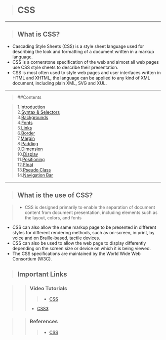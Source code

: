 
># CSS 

----

>## What is CSS? 

-  Cascading Style Sheets (CSS) is a style sheet language used for describing the look and formatting of a document written in a markup language. 
-  CSS is a cornerstone specification of the web and almost all web pages use CSS style sheets to describe their presentation.
-  CSS is most often used to style web pages and user interfaces written in HTML and XHTML, the language can be applied to any kind of XML document, including plain XML, SVG and XUL. 

----

>##Contents

>1.[Introduction](http://www.w3schools.com/css/css_intro.asp)<br>
2.[Syntax & Selectors](http://www.w3schools.com/css/css_syntax.asp)<br>
3.[Backgrounds](http://www.w3schools.com/css/css_background.asp)<br>
4.[Fonts](http://www.w3schools.com/css/css_font.asp)<br>
5.[Links](http://www.w3schools.com/css/css_link.asp)<br>
6.[Border](http://www.w3schools.com/css/css_border.asp)<br>
7.[Margin](http://www.w3schools.com/css/css_margin.asp)<br>
8.[Padding](http://www.w3schools.com/css/css_padding.asp)<br>
9.[Dimension](http://www.w3schools.com/css/css_dimension.asp)<br>
10.[Display](http://www.w3schools.com/css/css_display_visibility.asp)<br>
11.[Positioning](http://www.w3schools.com/css/css_positioning.asp)<br>
12.[Float](http://www.w3schools.com/css/css_float.asp)<br>
13.[Pseudo Class](http://www.w3schools.com/css/css_pseudo_classes.asp)<br>
14.[Navigation Bar](http://www.w3schools.com/css/css_navbar.asp)

---

>## What is the use of CSS?

>-  CSS is designed primarily to enable the separation of document content from document presentation, including elements such as the layout, colors, and fonts
-  CSS can also allow the same markup page to be presented in different styles for different rendering methods, such as on-screen, in print, by voice and on Braille-based, tactile devices.
-  CSS can also be used to allow the web page to display differently depending on the screen size or device on which it is being viewed.
-  The CSS specifications are maintained by the World Wide Web Consortium (W3C).

>## Important Links

>>### Video Tutorials 
>>>-  [CSS](https://buckysroom.org/videos.php?cat=40)
>>- [CSS3](https://buckysroom.org/videos.php?cat=63)

>>### References
>>>- [CSS](http://www.w3schools.com/css/)